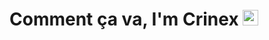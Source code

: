 # Comment ça va, I'm Crinex <img src='https://media.giphy.com/media/Cmr1OMJ2FN0B2/giphy.gif' width='25px'>
